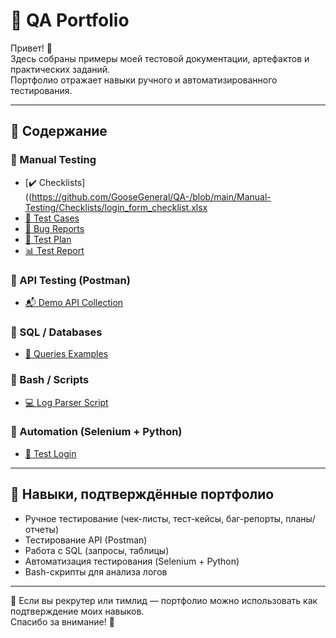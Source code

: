# 🧩 QA Portfolio

Привет! 👋  
Здесь собраны примеры моей тестовой документации, артефактов и практических заданий.  
Портфолио отражает навыки ручного и автоматизированного тестирования.

---

## 📂 Содержание

### 🔹 Manual Testing
- [✔️ Checklists]((https://github.com/GooseGeneral/QA-/blob/main/Manual-Testing/Checklists/login_form_checklist.xlsx
- [🧪 Test Cases](Manual-Testing/Test-Cases/registration_test_case.xlsx)  
- [🐞 Bug Reports](Manual-Testing/Bug-Reports/bug_report_example.pdf)  
- [📑 Test Plan](Manual-Testing/Test-Plan/test_plan_demo_app.docx)  
- [📊 Test Report](Manual-Testing/Test-Report/test_report_demo_app.pdf)  

### 🔹 API Testing (Postman)
- [📬 Demo API Collection](Postman-Collections/DemoAPI.postman_collection.json)  

### 🔹 SQL / Databases
- [💾 Queries Examples](SQL/queries_examples.sql)  

### 🔹 Bash / Scripts
- [💻 Log Parser Script](Bash-Scripts/log_parser.sh)  

### 🔹 Automation (Selenium + Python)
- [🤖 Test Login](Automation/selenium_py_tests/test_login.py)  
  

---

## 🎯 Навыки, подтверждённые портфолио
- Ручное тестирование (чек-листы, тест-кейсы, баг-репорты, планы/отчеты)  
- Тестирование API (Postman)  
- Работа с SQL (запросы, таблицы)  
- Автоматизация тестирования (Selenium + Python)  
- Bash-скрипты для анализа логов  

---

📌 Если вы рекрутер или тимлид — портфолио можно использовать как подтверждение моих навыков.  
Спасибо за внимание! 🙏
